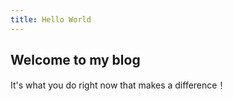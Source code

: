 ```yaml
---
title: Hello World
---
```

## Welcome to my blog

It's what you do right now that makes a difference！
